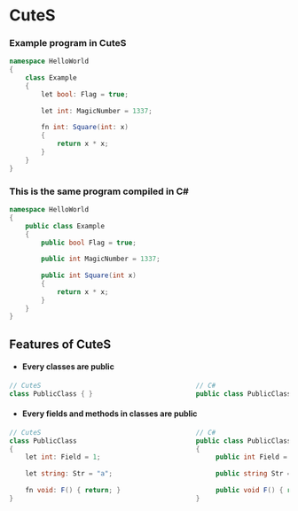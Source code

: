 # CuteS 

### Example program in CuteS
```C#
namespace HelloWorld
{
    class Example
    {
        let bool: Flag = true;
        
        let int: MagicNumber = 1337;
        
        fn int: Square(int: x)
        {
            return x * x;
        }    
    }
}
```

### This is the same program compiled in C#
```C#
namespace HelloWorld
{
    public class Example
    {
        public bool Flag = true;
        
        public int MagicNumber = 1337;
    
        public int Square(int x)
        {
            return x * x;
        }
    }
}
```

## Features of CuteS
- #### Every classes are public 
```C#
// CuteS                                       // C#
class PublicClass { }                          public class PublicClass { } 
```

- #### Every fields and methods in classes are public
```C#
// CuteS                                       // C#
class PublicClass                              public class PublicClass
{                                              {
    let int: Field = 1;                             public int Field = 1;
    
    let string: Str = "a";                          public string Str = "a";
    
    fn void: F() { return; }                        public void F() { return; }
}                                              }
```
